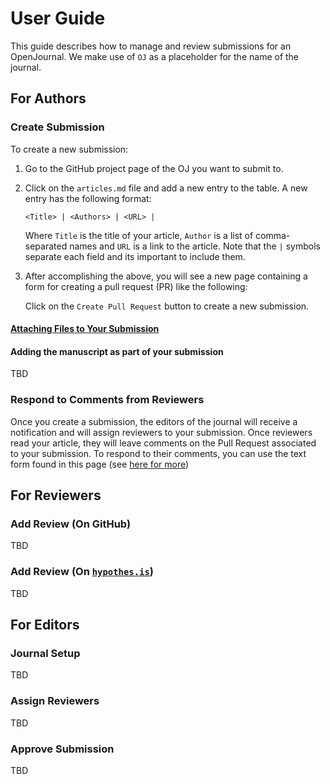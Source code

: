 # User Guide

This guide describes how to manage and review submissions for an 
OpenJournal. We make use of `OJ` as a placeholder for the name of the 
journal.

## For Authors

### Create Submission

To create a new submission:

 1. Go to the GitHub project page of the OJ you want to submit to.

 2. Click on the `articles.md` file and add a new entry to the table. 
    A new entry has the following format:

    ```
    <Title> | <Authors> | <URL> |
    ```

    Where `Title` is the title of your article, `Author` is a list of 
    comma-separated names and `URL` is a link to the article. Note 
    that the `|` symbols separate each field and its important to 
    include them.

 3. After accomplishing the above, you will see a new page containing 
    a form for creating a pull request (PR) like the following:


    Click on the `Create Pull Request` button to create a new 
    submission.

#### [Attaching Files to Your Submission](https://help.github.com/en/articles/adding-a-file-to-a-repository)

#### Adding the manuscript as part of your submission

TBD

### Respond to Comments from Reviewers

Once you create a submission, the editors of the journal will receive 
a notification and will assign reviewers to your submission. Once 
reviewers read your article, they will leave comments on the Pull 
Request associated to your submission. To respond to their comments, 
you can use the text form found in this page (see [here for 
more][gh-pr])

[gh-pr]: https://help.github.com/en/articles/about-pull-request-reviews

## For Reviewers

### Add Review (On GitHub)

TBD

### Add Review (On [`hypothes.is`](https://hypothes.is))

TBD


## For Editors

### Journal Setup

TBD

### Assign Reviewers

TBD

### Approve Submission

TBD
